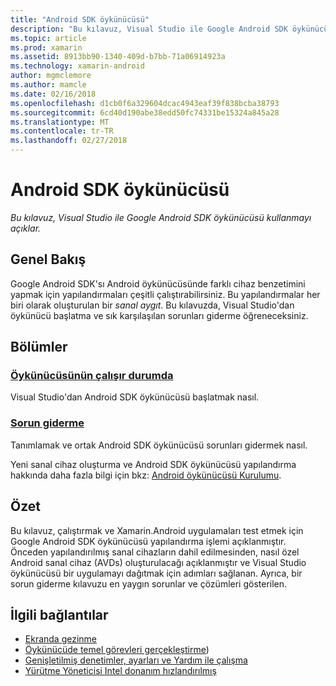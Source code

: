 ```yaml
---
title: "Android SDK öykünücüsü"
description: "Bu kılavuz, Visual Studio ile Google Android SDK öykünücüsü kullanmayı açıklar."
ms.topic: article
ms.prod: xamarin
ms.assetid: 8913bb90-1340-409d-b7bb-71a06914923a
ms.technology: xamarin-android
author: mgmclemore
ms.author: mamcle
ms.date: 02/16/2018
ms.openlocfilehash: d1cb0f6a329604dcac4943eaf39f838bcba38793
ms.sourcegitcommit: 6cd40d190abe38edd50fc74331be15324a845a28
ms.translationtype: MT
ms.contentlocale: tr-TR
ms.lasthandoff: 02/27/2018
---
```

# <a name="android-sdk-emulator"></a>Android SDK öykünücüsü

_Bu kılavuz, Visual Studio ile Google Android SDK öykünücüsü kullanmayı açıklar._

<a name="overview" />

## <a name="overview"></a>Genel Bakış

Google Android SDK'sı Android öykünücüsünde farklı cihaz benzetimini yapmak için yapılandırmaları çeşitli çalıştırabilirsiniz. Bu yapılandırmalar her biri olarak oluşturulan bir _sanal aygıt_. Bu kılavuzda, Visual Studio'dan öykünücü başlatma ve sık karşılaşılan sorunları giderme öğreneceksiniz.

<a name="sections" />

## <a name="sections"></a>Bölümler

### <a name="running-the-emulatorandroiddeploy-testdebuggingandroid-sdk-emulatorrunning-the-emulatormd"></a>[Öykünücüsünün çalışır durumda](~/android/deploy-test/debugging/android-sdk-emulator/running-the-emulator.md)

Visual Studio'dan Android SDK öykünücüsü başlatmak nasıl.

### <a name="troubleshootingandroiddeploy-testdebuggingandroid-sdk-emulatortroubleshootingmd"></a>[Sorun giderme](~/android/deploy-test/debugging/android-sdk-emulator/troubleshooting.md)

Tanımlamak ve ortak Android SDK öykünücüsü sorunları gidermek nasıl.

Yeni sanal cihaz oluşturma ve Android SDK öykünücüsü yapılandırma hakkında daha fazla bilgi için bkz: [Android öykünücüsü Kurulumu](~/android/get-started/installation/android-emulator/index.md).


<a name="summary" />

## <a name="summary"></a>Özet

Bu kılavuz, çalıştırmak ve Xamarin.Android uygulamaları test etmek için Google Android SDK öykünücüsü yapılandırma işlemi açıklanmıştır. Önceden yapılandırılmış sanal cihazların dahil edilmesinden, nasıl özel Android sanal cihaz (AVDs) oluşturulacağı açıklanmıştır ve Visual Studio öykünücüsü bir uygulamayı dağıtmak için adımları sağlanan. Ayrıca, bir sorun giderme kılavuzu en yaygın sorunlar ve çözümleri gösterilen.



## <a name="related-links"></a>İlgili bağlantılar

- [Ekranda gezinme](https://developer.android.com/studio/run/emulator.html#navigate)
- [Öykünücüde temel görevleri gerçekleştirme](https://developer.android.com/studio/run/emulator.html#tasks))
- [Genişletilmiş denetimler, ayarları ve Yardım ile çalışma](https://developer.android.com/studio/run/emulator.html#extended)
- [Yürütme Yöneticisi Intel donanım hızlandırılmış](https://software.intel.com/en-us/android/articles/intel-hardware-accelerated-execution-manager)
